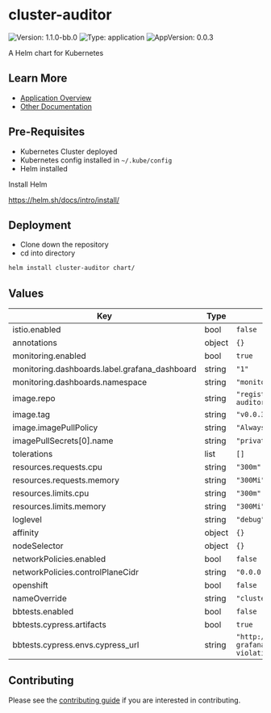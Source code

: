 # cluster-auditor

![Version: 1.1.0-bb.0](https://img.shields.io/badge/Version-1.1.0--bb.0-informational?style=flat-square) ![Type: application](https://img.shields.io/badge/Type-application-informational?style=flat-square) ![AppVersion: 0.0.3](https://img.shields.io/badge/AppVersion-0.0.3-informational?style=flat-square)

A Helm chart for Kubernetes

## Learn More
* [Application Overview](docs/overview.md)
* [Other Documentation](docs/)

## Pre-Requisites

* Kubernetes Cluster deployed
* Kubernetes config installed in `~/.kube/config`
* Helm installed

Install Helm

https://helm.sh/docs/intro/install/

## Deployment

* Clone down the repository
* cd into directory
```bash
helm install cluster-auditor chart/
```

## Values

| Key | Type | Default | Description |
|-----|------|---------|-------------|
| istio.enabled | bool | `false` |  |
| annotations | object | `{}` |  |
| monitoring.enabled | bool | `true` |  |
| monitoring.dashboards.label.grafana_dashboard | string | `"1"` |  |
| monitoring.dashboards.namespace | string | `"monitoring"` |  |
| image.repo | string | `"registry1.dso.mil/ironbank/bigbang/cluster-auditor/opa-exporter"` |  |
| image.tag | string | `"v0.0.3"` |  |
| image.imagePullPolicy | string | `"Always"` |  |
| imagePullSecrets[0].name | string | `"private-registry"` |  |
| tolerations | list | `[]` |  |
| resources.requests.cpu | string | `"300m"` |  |
| resources.requests.memory | string | `"300Mi"` |  |
| resources.limits.cpu | string | `"300m"` |  |
| resources.limits.memory | string | `"300Mi"` |  |
| loglevel | string | `"debug"` |  |
| affinity | object | `{}` |  |
| nodeSelector | object | `{}` |  |
| networkPolicies.enabled | bool | `false` |  |
| networkPolicies.controlPlaneCidr | string | `"0.0.0.0/0"` |  |
| openshift | bool | `false` |  |
| nameOverride | string | `"cluster-auditor"` |  |
| bbtests.enabled | bool | `false` |  |
| bbtests.cypress.artifacts | bool | `true` |  |
| bbtests.cypress.envs.cypress_url | string | `"http://monitoring-grafana.monitoring.svc.cluster.local/d/YBgRZG6Mz/opa-violations?orgId=1"` |  |

## Contributing

Please see the [contributing guide](./CONTRIBUTING.md) if you are interested in contributing.
